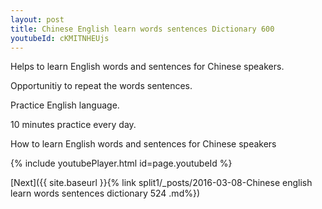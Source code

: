 ```yaml
---
layout: post
title: Chinese English learn words sentences Dictionary 600 
youtubeId: cKMITNHEUjs
---
```

 
 
Helps to learn English words and sentences for Chinese speakers.

Opportunitiy to repeat the words sentences. 

Practice English language. 
 
10 minutes practice every day. 
 
How to learn English words and sentences for Chinese speakers 
 
{% include youtubePlayer.html id=page.youtubeId %}
 
 
[Next]({{ site.baseurl }}{% link  split1/_posts/2016-03-08-Chinese english learn words sentences dictionary 524 .md%})
 
